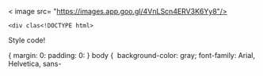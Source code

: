 <!DOCTYPE html>
<html>
<body>

<div class = "card-wrapper">
 <div class = "card">
  <div class = "card-front">
   <div class ="left">
  
 < image src= "https://images.app.goo.gl/4VnLScn4ERV3K6Yy8"/>
   
   
   
   
   
    <div clas<!DOCTYPE html>
<html>
<body>




Style code!



{ 
margin: 0:
padding: 0:
}
body {
  background-color: gray;
  font-family: Arial, Helvetica, sans-
